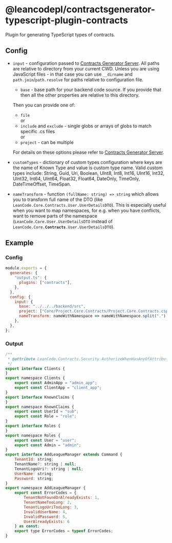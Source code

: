 # @leancodepl/contractsgenerator-typescript-plugin-contracts

Plugin for generating TypeScript types of contracts.

## Config

- `input` - configuration passed to [Contracts Generator Server](https://github.com/leancodepl/contractsgenerator). All
  paths are relative to directory from your current CWD. Unless you are using JavaScript files - in that case you can
  use `__dirname` and `path.join`/`path.resolve` for paths relative to configuration file.

  - `base` - base path for your backend code source. If you provide that then all the other properties are relative to
    this directory.

  Then you can provide one of:

  - `file`  
    or
  - `include` and `exclude` - single globs or arrays of globs to match specific .cs files  
    or
  - `project` - can be multiple

  For details on these options please refer to
  [Contracts Generator Server](https://github.com/leancodepl/contractsgenerator).

- `customTypes` - dictionary of custom types configuration where keys are the name of Known Type and value is custom
  type name. Valid custom types include: String, Guid, Uri, Boolean, UInt8, Int8, Int16, UInt16, Int32, UInt32, Int64,
  UInt64, Float32, Float64, DateOnly, TimeOnly, DateTimeOffset, TimeSpan.

- `nameTransform` - function `(fullName: string) => string` which allows you to transform full name of the DTO (like
  `LeanCode.Core.Contracts.User.UserDetailsDTO`). This is especially useful when you want to map namespaces, for e.g.
  when you have conflicts, want to remove parts of the namespace (`LeanCode.Core.User.UserDetailsDTO` instead of
  `LeanCode.Core.`**`Contracts`**`.User.UserDetailsDTO`).

## Example

### Config

```js
module.exports = {
  generates: {
    "output.ts": {
      plugins: ["contracts"],
    },
  },
  config: {
    input: {
      base: "../../../backend/src",
      project: ["Core/Project.Core.Contracts/Project.Core.Contracts.csproj"],
      nameTransform: nameWithNamespace => nameWithNamespace.split(".").at(-1),
    },
  },
};
```

### Output

```js
/**
 * @attribute LeanCode.Contracts.Security.AuthorizeWhenHasAnyOfAttribute
 */
export interface Clients {
}
export namespace Clients {
    export const AdminApp = "admin_app";
    export const ClientApp = "client_app";
}
export interface KnownClaims {
}
export namespace KnownClaims {
    export const UserId = "sub";
    export const Role = "role";
}
export interface Roles {
}
export namespace Roles {
    export const User = "user";
    export const Admin = "admin";
}
export interface AddLeagueManager extends Command {
    TenantId: string;
    TenantName?: string | null;
    TenantLogoUri?: string | null;
    UserName: string;
    Password: string;
}
export namespace AddLeagueManager {
    export const ErrorCodes = {
        TenantNotFoundOrAlreadyExists: 1,
        TenantNameTooLong: 2,
        TenantLogoUriTooLong: 3,
        InvalidUserName: 4,
        InvalidPassword: 5,
        UserAlreadyExists: 6
    } as const;
    export type ErrorCodes = typeof ErrorCodes;
}
```
